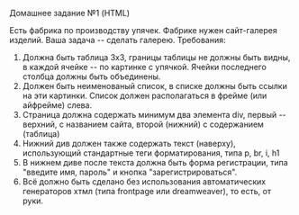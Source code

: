 Домашнее задание №1 (HTML)

Есть фабрика по производству упячек. Фабрике нужен сайт-галерея изделий.
Ваша задача -- сделать галерею.
Требования:

<ol>
<li> Должна быть таблица 3х3, границы таблицы не должны быть видны, в каждой ячейке -- по картинке с упячкой. Ячейки последнего столбца должны быть объединены.</li>
<li> Должен быть неименованый список, в списке должны быть ссылки на эти картинки. Список должен располагаться в фрейме (или айфрейме) слева.</li>
<li> Страница должна содержать минимум два элемента div, первый -- верхний, с названием сайта, второй (нижний) с содержанием (таблица)</li>
<li> Нижний див должен также содержать текст (наверху), использующий стандартные теги форматирования, типа p, br, i, h1 </li>
<li> В нижнем диве после текста должна быть форма регистрации, типа "введите имя, пароль" и кнопка "зарегистрироваться".</li>
<li> Всё должно быть сделано без использования автоматических генераторов хтмл (типа frontpage или dreamweaver), то есть, от руки. </li>
</ol>